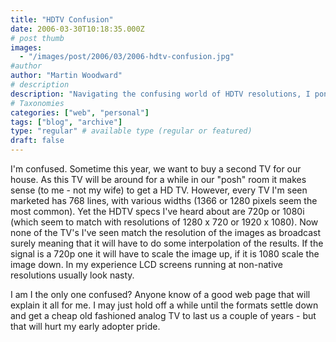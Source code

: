 ```yaml
---
title: "HDTV Confusion"
date: 2006-03-30T10:18:35.000Z
# post thumb
images:
  - "/images/post/2006/03/2006-hdtv-confusion.jpg"
#author
author: "Martin Woodward"
# description
description: "Navigating the confusing world of HDTV resolutions, I ponder whether to invest in a second TV or wait for clearer standards."
# Taxonomies
categories: ["web", "personal"]
tags: ["blog", "archive"]
type: "regular" # available type (regular or featured)
draft: false
---
```

I'm confused.  Sometime this year, we want to buy a second TV for our house.  As this TV will be around for a while in our "posh" room it makes sense (to me - not my wife) to get a HD TV.  However, every TV I'm seen marketed has 768 lines, with various widths (1366 or 1280 pixels seem the most common).  Yet the HDTV specs I've heard about are 720p or 1080i (which seem to match with resolutions of 1280 x 720 or 1920 x 1080).  Now none of the TV's I've seen match the resolution of the images as broadcast surely meaning that it will have to do some interpolation of the results.  If the signal is a 720p one it will have to scale the image up, if it is 1080 scale the image down.  In my experience LCD screens running at non-native resolutions usually look nasty.  

I am I the only one confused?  Anyone know of a good web page that will explain it all for me.  I may just hold off a while until the formats settle down and get a cheap old fashioned analog TV to last us a couple of years - but that will hurt my early adopter pride.